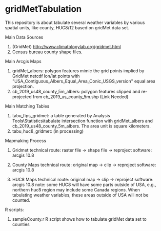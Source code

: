 # gridMetTabulation
This repository is about tabulate several weather variables by various spatial units, like county, HUC8/12 based on gridMet data set.

Main Data Sources
1. (GridMet) http://www.climatologylab.org/gridmet.html
2. Census bureau county shape files. 

Main Arcgis Maps
1. gridMet_albers: polygon features mimic the grid points implied by GridMet netcdf lon/lat points with "USA_Contiguous_Albers_Equal_Area_Conic_USGS_version" equal area projection. 
2. cb_2019_us48_county_5m_albers: polygon features clipped and re-projected from cb_2019_us_county_5m.shp (Link Needed)

Main Matching Tables 
1. tabu_fips_gridmet: a table generated by Analysis Tools\Statistics\tabulate intersection function with gridMet_albers and  cb_2019_us48_county_5m_albers. The area unit is square kilometers. 
2. tabu_huc8_gridmet: (in processing) 

Mapmaking Process
1. Gridmet 
   technical route: raster file -> shape file -> reproject
   software: arcgis 10.8 
   
2. County Maps
   technical route: original map -> clip -> reproject 
   software: arcgis 10.8 
   
3. HUC8 Maps 
   technical route: original map -> clip -> reproject 
   software: arcgis 10.8 
   note: some HUC8 will have some parts outside of USA, e.g., northern huc8 region may include some Canada regions. When tabulating    weather variables, these areas outside of USA will not be counted. 
   
R scripts:
1. sampleCounty.r
   R script shows how to tabulate gridMet data set to counties
   
   
   
